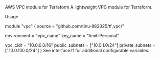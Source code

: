 AWS VPC module for Terraform
A lightweight VPC module for Terraform.

Usage

module "vpc" {
  source = "github.com/tinu-982325/tf_vpc/"

  environment = "vpc_name"
  key_name = "Amit-Personal"

  vpc_cidr = "10.0.0.0/16"
  public_subnets = ["10.0.1.0/24"]
  private_subnets = ["10.0.100.0/24"]
}
See interface.tf for additional configurable variables.
